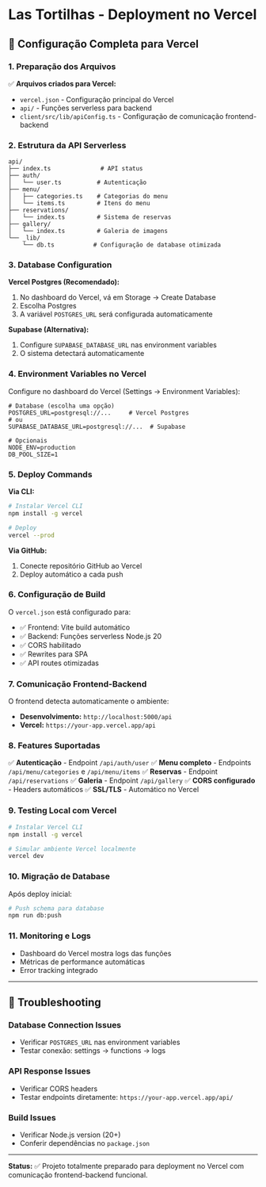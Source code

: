 # Las Tortilhas - Deployment no Vercel

## 🚀 Configuração Completa para Vercel

### 1. Preparação dos Arquivos

✅ **Arquivos criados para Vercel:**
- `vercel.json` - Configuração principal do Vercel
- `api/` - Funções serverless para backend
- `client/src/lib/apiConfig.ts` - Configuração de comunicação frontend-backend

### 2. Estrutura da API Serverless

```
api/
├── index.ts              # API status
├── auth/
│   └── user.ts          # Autenticação
├── menu/
│   ├── categories.ts    # Categorias do menu
│   └── items.ts         # Itens do menu
├── reservations/
│   └── index.ts         # Sistema de reservas
├── gallery/
│   └── index.ts         # Galeria de imagens
└── _lib/
    └── db.ts           # Configuração de database otimizada
```

### 3. Database Configuration

**Vercel Postgres (Recomendado):**
1. No dashboard do Vercel, vá em Storage → Create Database
2. Escolha Postgres
3. A variável `POSTGRES_URL` será configurada automaticamente

**Supabase (Alternativa):**
1. Configure `SUPABASE_DATABASE_URL` nas environment variables
2. O sistema detectará automaticamente

### 4. Environment Variables no Vercel

Configure no dashboard do Vercel (Settings → Environment Variables):

```env
# Database (escolha uma opção)
POSTGRES_URL=postgresql://...     # Vercel Postgres
# ou
SUPABASE_DATABASE_URL=postgresql://...  # Supabase

# Opcionais
NODE_ENV=production
DB_POOL_SIZE=1
```

### 5. Deploy Commands

**Via CLI:**
```bash
# Instalar Vercel CLI
npm install -g vercel

# Deploy
vercel --prod
```

**Via GitHub:**
1. Conecte repositório GitHub ao Vercel
2. Deploy automático a cada push

### 6. Configuração de Build

O `vercel.json` está configurado para:
- ✅ Frontend: Vite build automático
- ✅ Backend: Funções serverless Node.js 20
- ✅ CORS habilitado
- ✅ Rewrites para SPA
- ✅ API routes otimizadas

### 7. Comunicação Frontend-Backend

O frontend detecta automaticamente o ambiente:
- **Desenvolvimento:** `http://localhost:5000/api`
- **Vercel:** `https://your-app.vercel.app/api`

### 8. Features Suportadas

✅ **Autenticação** - Endpoint `/api/auth/user`
✅ **Menu completo** - Endpoints `/api/menu/categories` e `/api/menu/items`
✅ **Reservas** - Endpoint `/api/reservations`
✅ **Galeria** - Endpoint `/api/gallery`
✅ **CORS configurado** - Headers automáticos
✅ **SSL/TLS** - Automático no Vercel

### 9. Testing Local com Vercel

```bash
# Instalar Vercel CLI
npm install -g vercel

# Simular ambiente Vercel localmente
vercel dev
```

### 10. Migração de Database

Após deploy inicial:
```bash
# Push schema para database
npm run db:push
```

### 11. Monitoring e Logs

- Dashboard do Vercel mostra logs das funções
- Métricas de performance automáticas
- Error tracking integrado

---

## 🔧 Troubleshooting

### Database Connection Issues
- Verificar `POSTGRES_URL` nas environment variables
- Testar conexão: settings → functions → logs

### API Response Issues
- Verificar CORS headers
- Testar endpoints diretamente: `https://your-app.vercel.app/api/`

### Build Issues
- Verificar Node.js version (20+)
- Conferir dependências no `package.json`

---

**Status:** ✅ Projeto totalmente preparado para deployment no Vercel com comunicação frontend-backend funcional.